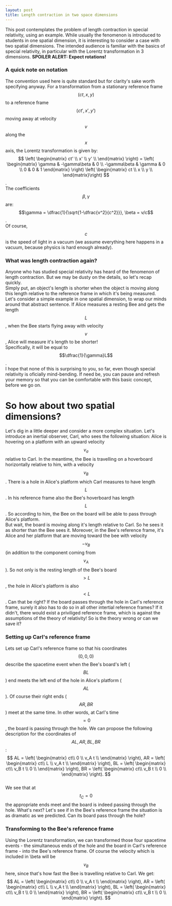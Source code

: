 ```yaml
---
layout: post
title: Length contraction in two space dimensions
---
```

This post contemplates the problem of length contraction in special relativity, using an example. While usually the fenomenon is introduced to students in one spatial dimension, it is interesting to consider a case with two spatial dimensions. The intended audience is familiar with the basics of special relativity, in particular with the Lorentz transformation in 3 dimensions. 
**SPOILER ALERT: Expect rotations!**
### A quick note on notation
The convention used here is quite standard but for clarity's sake worth specifying anyway. For a transformation from a stationary reference frame $$(ct, x, y)$$ to a reference frame $$(ct', x', y')$$ moving away at velocity $$v$$ along the $$x$$ axis, the Lorentz transformation is given by:  
$$  
\left( \begin{matrix} ct' \\ x' \\ y' \\ \end{matrix} \right) =
\left( \begin{matrix} \gamma & -\gamma\beta & 0 \\ -\gamma\beta & \gamma & 0 \\ 0 & 0 & 1 \end{matrix} \right)
\left( \begin{matrix} ct \\ x \\ y \\ \end{matrix}\right)
$$.  
The coefficients $$\beta, \gamma$$ are:
$$\gamma = \dfrac{1}{\sqrt{1-\dfrac{v^2}{c^2}}}, \beta = v/c$$.  
Of course, $$c$$ is the speed of light in a vacuum (we assume everything here happens in a vacuum, because physics is hard enough already).

### What was length contraction again?
Anyone who has studied special relativity has heard of the fenomenon of length contraction. But we may be dusty on the details, so let's recap quickly.  
Simply put, an object's length is shorter when the object is moving along this length relative to the reference frame in which it's being measured. Let's consider a simple example in one spatial dimension, to wrap our minds around that abstract sentence. If Alice measures a resting Bee and gets the length $$L$$, when the Bee starts flying away with velocity $$v$$, Alice will measure it's length to be shorter!  
Specifically, it will be equal to $$\dfrac{1}{\gamma}L$$.  
I hope that none of this is surprising to you, so far, even though special relativity is oficially mind-bending. If need be, you can pause and refresh your memory so that you can be comfortable with this basic concept, before we go on.

# So how about two spatial dimensions?
Let's dig in a little deeper and consider a more complex situation. Let's introduce an inertial observer, Carl, who sees the following situation: Alice is hovering on a platform with an upward velocity $$v_a$$ relative to Carl. In the meantime, the Bee is travelling on a hoverboard horizontally relative to him, with a velocity $$v_B$$. There is a hole in Alice's platform which Carl measures to have length $$L$$. In his reference frame also the Bee's hoverboard has length $$L$$. So according to him, the Bee on the board will be able to pass through Alice's platform.  
But wait, the board is moving along it's length relative to Carl. So he sees it as shorter than the Bee sees it. Moreover, in the Bee's reference frame, it's Alice and her platform that are moving toward the bee with velocity $$-v_B$$ (in addition to the component coming from $$v_A$$). So not only is the resting length of the Bee's board $$>L$$, the hole in Alice's platform is also $$<L$$. Can that be right? If the board passes through the hole in Carl's reference frame, surely it also has to do so in all other intertial reference frames? If it didn't, there would exist a priviliged reference frame, which is against the assumptions of the theory of relativity! So is the theory wrong or can we save it?  

### Setting up Carl's reference frame
Lets set up Carl's reference frame so that his coordinates $$(0, 0, 0)$$ describe the spacetime event when the Bee's board's left ($$BL$$) end meets the left end of the hole in Alice's platform ($$AL$$). Of course their right ends ($$AR, BR$$) meet at the same time. In other words, at Carl's time $$= 0 $$, the board is passing through the hole. We can propose the following description for the coordinates of $$AL, AR, BL, BR$$:
$$
AL = \left( \begin{matrix} ct\\ 0 \\ v_A t \\ \end{matrix} \right),
AR = \left( \begin{matrix} ct\\ L \\ v_A t \\ \end{matrix} \right),
BL = \left( \begin{matrix} ct\\ v_B t \\ 0 \\ \end{matrix} \right),
BR = \left( \begin{matrix} ct\\ v_B t \\ 0 \\ \end{matrix} \right).
$$  
We see that at $$t_C = 0$$ the appropriate ends meet and the board is indeed passing through the hole. What's next? Let's see if in the Bee's reference frame the situation is as dramatic as we predicted. Can its board pass through the hole?

### Transforming to the Bee's reference frame
Using the Lorentz transformation, we can transformed those four spacetime events - the simultaneous ends of the hole and the board in Carl's reference frame - into the Bee's reference frame. Of course the velocity which is included in \beta will be $$v_B$$ here, since that's how fast the Bee is travelling relative to Carl. We get:
$$
AL = \left( \begin{matrix} ct\\ 0 \\ v_A t \\ \end{matrix} \right),
AR = \left( \begin{matrix} ct\\ L \\ v_A t \\ \end{matrix} \right),
BL = \left( \begin{matrix} ct\\ v_B t \\ 0 \\ \end{matrix} \right),
BR = \left( \begin{matrix} ct\\ v_B t \\ 0 \\ \end{matrix} \right).
$$  
